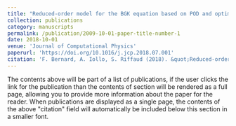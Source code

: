 ```yaml
---
title: "Reduced-order model for the BGK equation based on POD and optimal transport"
collection: publications
category: manuscripts
permalink: /publication/2009-10-01-paper-title-number-1
date: 2018-10-01
venue: 'Journal of Computational Physics'
paperurl: 'https://doi.org/10.1016/j.jcp.2018.07.001'
citation: 'F. Bernard, A. Iollo, S. Riffaud (2018). &quot;Reduced-order model for the BGK equation based on POD and optimal transport.&quot; <i>Journal of Computational Physics</i>.'
---
```

The contents above will be part of a list of publications, if the user clicks the link for the publication than the contents of section will be rendered as a full page, allowing you to provide more information about the paper for the reader. When publications are displayed as a single page, the contents of the above "citation" field will automatically be included below this section in a smaller font.
